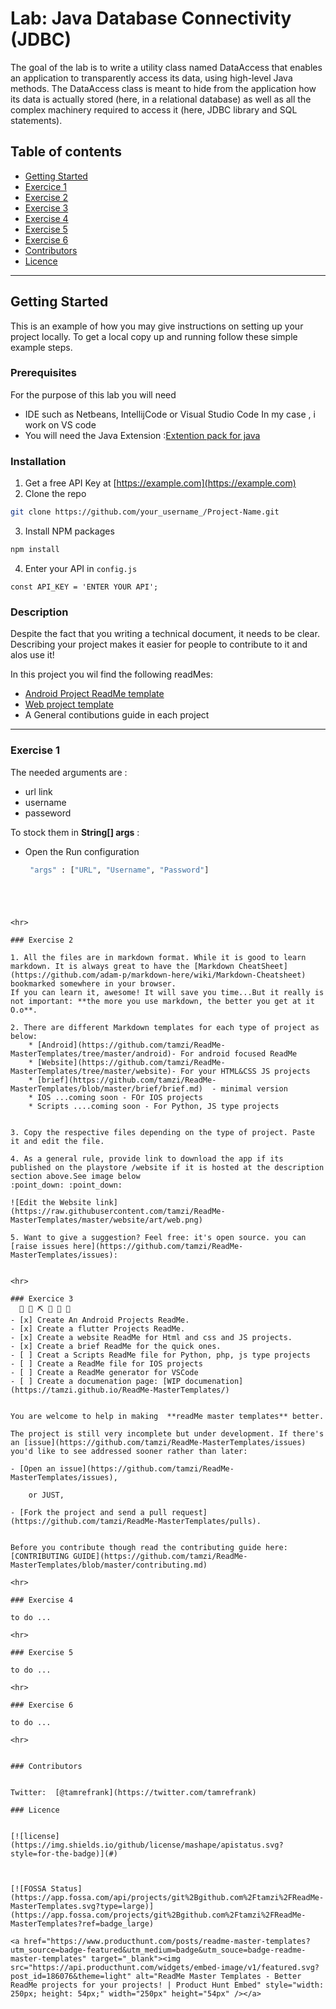 # Lab: Java Database Connectivity (JDBC)

The goal of the lab is to write a utility class named DataAccess that enables an application to transparently access its data, using high-level Java methods. The DataAccess class is meant to hide from the application how its data is actually stored (here, in a relational database) as well as all the complex machinery required to access it (here, JDBC library and SQL statements).


## Table of contents
- [Getting Started](#Getting-Started)
- [Exercice 1](#Exercise-1)
- [Exercise 2](#Exercise-2)
- [Exercise 3](#Exercse-3)
- [Exercise 4](#Exercise-4)
- [Exercise 5](#Exercise-5)
- [Exercise 6](#Exercice-6)
- [Contributors](#contributors)
- [Licence](#licence)

<hr>

## Getting Started

This is an example of how you may give instructions on setting up your project locally.
To get a local copy up and running follow these simple example steps.

### Prerequisites

For the purpose of this lab you will need 
* IDE such as Netbeans, IntellijCode or Visual Studio Code
In my case , i work on VS code
* You will need the Java Extension :[Extention pack for java](https://marketplace.visualstudio.com/items?itemName=vscjava.vscode-java-pack)



### Installation

1. Get a free API Key at [https://example.com](https://example.com)
2. Clone the repo
```sh
git clone https://github.com/your_username_/Project-Name.git
```
3. Install NPM packages
```sh
npm install
```
4. Enter your API in `config.js`
```JS
const API_KEY = 'ENTER YOUR API';
```


### Description

Despite the fact that you writing a technical document, it needs to be clear. Describing your project makes it easier for people to contribute to it and alos use it!

In this project you wil find the following readMes:

 - [Android Project ReadMe template](https://github.com/tamzi/ReadMe-MasterTemplates/tree/master/android)
 - [Web project template](https://github.com/tamzi/ReadMe-MasterTemplates/tree/master/website)
 - A General contibutions guide in each project

<hr>

### Exercise 1
The needed arguments are :

* url link
* username
* passeword

To stock them in **String[] args** :
* Open the Run configuration
  ```sh
   "args" : ["URL", "Username", "Password"]
```
  



<hr>

### Exercise 2

1. All the files are in markdown format. While it is good to learn markdown. It is always great to have the [Markdown CheatSheet](https://github.com/adam-p/markdown-here/wiki/Markdown-Cheatsheet) bookmarked somewhere in your browser.
If you can learn it, awesome! It will save you time...But it really is not important: **the more you use markdown, the better you get at it O.o**.

2. There are different Markdown templates for each type of project as below: 
    * [Android](https://github.com/tamzi/ReadMe-MasterTemplates/tree/master/android)- For android focused ReadMe
    * [Website](https://github.com/tamzi/ReadMe-MasterTemplates/tree/master/website)- For your HTML&CSS JS projects
    * [brief](https://github.com/tamzi/ReadMe-MasterTemplates/blob/master/brief/brief.md)  - minimal version
    * IOS ...coming soon - FOr IOS projects
    * Scripts ....coming soon - For Python, JS type projects


3. Copy the respective files depending on the type of project. Paste it and edit the file.

4. As a general rule, provide link to download the app if its published on the playstore /website if it is hosted at the description section above.See image below
:point_down: :point_down:

![Edit the Website link](https://raw.githubusercontent.com/tamzi/ReadMe-MasterTemplates/master/website/art/web.png)

5. Want to give a suggestion? Feel free: it's open source. you can [raise issues here](https://github.com/tamzi/ReadMe-MasterTemplates/issues):


<hr>

### Exercice 3
  🚧 👷‍ ⛏ 👷 🔧️ 🚧
- [x] Create An Android Projects ReadMe.
- [x] Create a flutter Projects ReadMe.
- [x] Create a website ReadMe for Html and css and JS projects.
- [x] Create a brief ReadMe for the quick ones.
- [ ] Creat a Scripts ReadMe file for Python, php, js type projects
- [ ] Create a ReadMe file for IOS projects
- [ ] Create a ReadMe generator for VSCode
- [ ] Create a documenation page: [WIP documenation](https://tamzi.github.io/ReadMe-MasterTemplates/)


You are welcome to help in making  **readMe master templates** better.

The project is still very incomplete but under development. If there's an [issue](https://github.com/tamzi/ReadMe-MasterTemplates/issues) you'd like to see addressed sooner rather than later:

- [Open an issue](https://github.com/tamzi/ReadMe-MasterTemplates/issues),

    or JUST,

- [Fork the project and send a pull request](https://github.com/tamzi/ReadMe-MasterTemplates/pulls).


Before you contribute though read the contributing guide here: [CONTRIBUTING GUIDE](https://github.com/tamzi/ReadMe-MasterTemplates/blob/master/contributing.md)

<hr>

### Exercise 4

to do ...

<hr>

### Exercise 5

to do ...

<hr>

### Exercise 6

to do ...

<hr>


### Contributors


Twitter:  [@tamrefrank](https://twitter.com/tamrefrank)

### Licence


[![license](https://img.shields.io/github/license/mashape/apistatus.svg?style=for-the-badge)](#)



[![FOSSA Status](https://app.fossa.com/api/projects/git%2Bgithub.com%2Ftamzi%2FReadMe-MasterTemplates.svg?type=large)](https://app.fossa.com/projects/git%2Bgithub.com%2Ftamzi%2FReadMe-MasterTemplates?ref=badge_large)

<a href="https://www.producthunt.com/posts/readme-master-templates?utm_source=badge-featured&utm_medium=badge&utm_souce=badge-readme-master-templates" target="_blank"><img src="https://api.producthunt.com/widgets/embed-image/v1/featured.svg?post_id=186076&theme=light" alt="ReadMe Master Templates - Better ReadMe projects for your projects! | Product Hunt Embed" style="width: 250px; height: 54px;" width="250px" height="54px" /></a>
